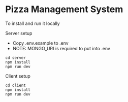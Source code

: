# Pizza Management System

To install and run it locally

Server setup

- Copy .env.example to .env
- NOTE: MONGO_URI is required to put into .env

```
cd server
npm install
npm run dev
```

Client setup
```
cd client
npm install
npm run dev
```

